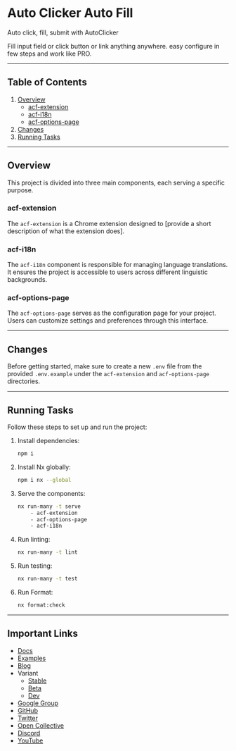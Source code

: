 # Auto Clicker Auto Fill

Auto click, fill, submit with AutoClicker

Fill input field or click button or link anything anywhere. easy configure in few steps and work like PRO.

---

## Table of Contents

1. [Overview](#overview)
   - [acf-extension](#acf-extension)
   - [acf-i18n](#acf-i18n)
   - [acf-options-page](#acf-options-page)
2. [Changes](#changes)
3. [Running Tasks](#running-tasks)

---

## Overview

This project is divided into three main components, each serving a specific purpose.

### acf-extension

The `acf-extension` is a Chrome extension designed to [provide a short description of what the extension does].

### acf-i18n

The `acf-i18n` component is responsible for managing language translations. It ensures the project is accessible to users across different linguistic backgrounds.

### acf-options-page

The `acf-options-page` serves as the configuration page for your project. Users can customize settings and preferences through this interface.

---

## Changes

Before getting started, make sure to create a new `.env` file from the provided `.env.example` under the `acf-extension` and `acf-options-page` directories.

---

## Running Tasks

Follow these steps to set up and run the project:

1. Install dependencies:

   ```bash
   npm i
   ```

2. Install Nx globally:

   ```bash
   npm i nx --global
   ```

3. Serve the components:

   ```bash
   nx run-many -t serve
       - acf-extension
       - acf-options-page
       - acf-i18n
   ```

4. Run linting:

   ```bash
   nx run-many -t lint
   ```

5. Run testing:

   ```bash
   nx run-many -t test
   ```

6. Run Format:

   ```bash
   nx format:check
   ```

---

## Important Links

- [Docs](https://stable.getautoclicker.com/docs/3.x/getting-started/introduction/)
- [Examples](https://gist.github.com/dharmesh-hemaram)
- [Blog](https://blog.getautoclicker.com/)
- Variant
  - [Stable](https://stable.getautoclicker.com)
  - [Beta](https://beta.getautoclicker.com)
  - [Dev](https://dev.getautoclicker.com)
- [Google Group](https://groups.google.com/g/auto-clicker-autofill)
- [GitHub](https://github.com/Dhruv-Techapps)
- [Twitter](https://twitter.com/dharmeshhemaram)
- [Open Collective](https://opencollective.com/auto-clicker-autofill)
- [Discord](https://discord.gg/vmnNfWKqnR)
- [YouTube](https://www.youtube.com/@autoclickerautofill)
